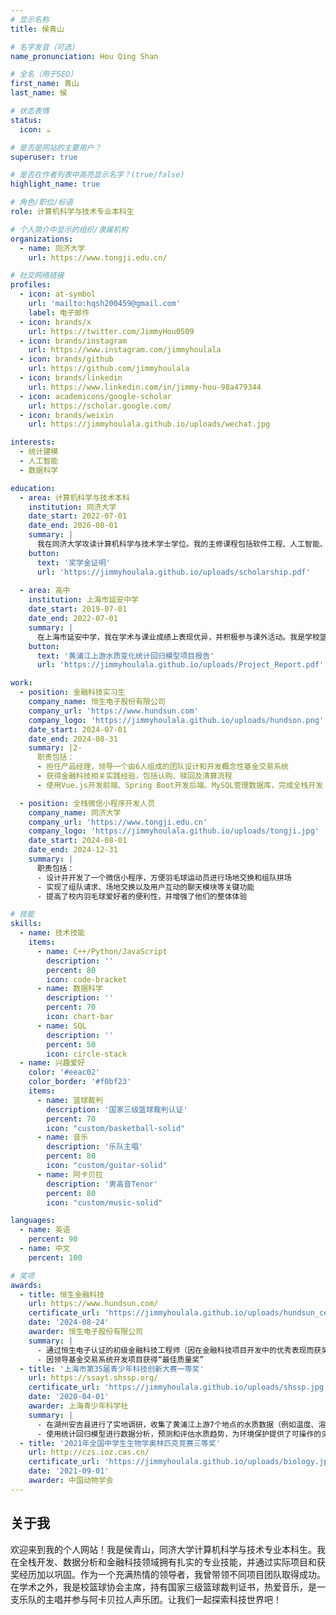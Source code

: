 ```yaml
---
# 显示名称
title: 侯青山

# 名字发音（可选）
name_pronunciation: Hou Qing Shan

# 全名（用于SEO）
first_name: 青山
last_name: 侯

# 状态表情
status:
  icon: ☕️

# 是否是网站的主要用户？
superuser: true

# 是否在作者列表中高亮显示名字？(true/false)
highlight_name: true

# 角色/职位/标语
role: 计算机科学与技术专业本科生

# 个人简介中显示的组织/隶属机构
organizations:
  - name: 同济大学
    url: https://www.tongji.edu.cn/

# 社交网络链接
profiles:
  - icon: at-symbol
    url: 'mailto:hqsh200459@gmail.com'
    label: 电子邮件
  - icon: brands/x
    url: https://twitter.com/JimmyHou0509
  - icon: brands/instagram
    url: https://www.instagram.com/jimmyhoulala
  - icon: brands/github
    url: https://github.com/jimmyhoulala
  - icon: brands/linkedin
    url: https://www.linkedin.com/in/jimmy-hou-98a479344
  - icon: academicons/google-scholar
    url: https://scholar.google.com/
  - icon: brands/weixin
    url: https://jimmyhoulala.github.io/uploads/wechat.jpg

interests:
  - 统计建模
  - 人工智能
  - 数据科学

education:
  - area: 计算机科学与技术本科
    institution: 同济大学
    date_start: 2022-07-01
    date_end: 2026-08-01
    summary: |
      我在同济大学攻读计算机科学与技术学士学位。我的主修课程包括软件工程、人工智能、数据结构、算法、面向对象编程、操作系统等。我不仅学术和技术能力上表现优异，而且在担任2022级计算机科学与技术二班班长的过程中，也锻炼和提升了我的领导能力。
    button:
      text: '奖学金证明'
      url: 'https://jimmyhoulala.github.io/uploads/scholarship.pdf'
  
  - area: 高中
    institution: 上海市延安中学
    date_start: 2019-07-01
    date_end: 2022-07-01
    summary: |
      在上海市延安中学，我在学术与课业成绩上表现优异，并积极参与课外活动。我是学校篮球队的一员，同时担任环保社团的主席，领导了一项水质考察项目，获得了上海青少年科技创新大赛一等奖。此外，我高中三年担任班长，组织了各种丰富多彩的班级活动，得到了老师和同学们的一致认可。这些经历让我在学术、体育和社区参与方面实现了全面发展，为未来的努力奠定了坚实的基础。
    button:
      text: '黄浦江上游水质变化统计回归模型项目报告'
      url: 'https://jimmyhoulala.github.io/uploads/Project_Report.pdf'

work:
  - position: 金融科技实习生
    company_name: 恒生电子股份有限公司
    company_url: 'https://www.hundsun.com'
    company_logo: 'https://jimmyhoulala.github.io/uploads/hundson.png'
    date_start: 2024-07-01
    date_end: 2024-08-31
    summary: |2-
      职责包括：
      - 担任产品经理，领导一个由6人组成的团队设计和开发概念性基金交易系统
      - 获得金融科技相关实践经验，包括认购、赎回及清算流程
      - 使用Vue.js开发前端、Spring Boot开发后端、MySQL管理数据库，完成全栈开发

  - position: 全栈微信小程序开发人员
    company_name: 同济大学
    company_url: 'https://www.tongji.edu.cn'
    company_logo: 'https://jimmyhoulala.github.io/uploads/tongji.jpg'
    date_start: 2024-08-01
    date_end: 2024-12-31
    summary: |
      职责包括：
      - 设计并开发了一个微信小程序，方便羽毛球运动员进行场地交换和组队拼场
      - 实现了组队请求、场地交换以及用户互动的聊天模块等关键功能
      - 提高了校内羽毛球爱好者的便利性，并增强了他们的整体体验

# 技能
skills:
  - name: 技术技能
    items:
      - name: C++/Python/JavaScript
        description: ''
        percent: 80
        icon: code-bracket
      - name: 数据科学
        description: ''
        percent: 70
        icon: chart-bar
      - name: SQL
        description: ''
        percent: 50
        icon: circle-stack
  - name: 兴趣爱好
    color: '#eeac02'
    color_border: '#f0bf23'
    items:
      - name: 篮球裁判
        description: '国家三级篮球裁判认证'
        percent: 70
        icon: "custom/basketball-solid"
      - name: 音乐
        description: '乐队主唱'
        percent: 80
        icon: "custom/guitar-solid"
      - name: 阿卡贝拉
        description: '男高音Tenor'
        percent: 80
        icon: "custom/music-solid"

languages:
  - name: 英语
    percent: 90
  - name: 中文
    percent: 100

# 奖项
awards:
  - title: 恒生金融科技
    url: https://www.hundsun.com/
    certificate_url: 'https://jimmyhoulala.github.io/uploads/hundsun_certificate.pdf'
    date: '2024-08-24'
    awarder: 恒生电子股份有限公司
    summary: |
      - 通过恒生电子认证的初级金融科技工程师（因在金融科技项目开发中的优秀表现而获奖）
      - 因领导基金交易系统开发项目获得“最佳质量奖”
  - title: '上海市第35届青少年科技创新大赛一等奖'
    url: https://ssayt.shssp.org/
    certificate_url: 'https://jimmyhoulala.github.io/uploads/shssp.jpg'
    date: '2020-04-01'
    awarder: 上海青少年科学社
    summary: |
      - 在湖州安吉县进行了实地调研，收集了黄浦江上游7个地点的水质数据（例如温度、溶解氧、pH值）
      - 使用统计回归模型进行数据分析，预测和评估水质趋势，为环境保护提供了可操作的见解
  - title: '2021年全国中学生生物学奥林匹克竞赛三等奖'
    url: http://czs.ioz.cas.cn/
    certificate_url: 'https://jimmyhoulala.github.io/uploads/biology.jpg'
    date: '2021-09-01'
    awarder: 中国动物学会
---
```

## 关于我

欢迎来到我的个人网站！我是侯青山，同济大学计算机科学与技术专业本科生。我在全栈开发、数据分析和金融科技领域拥有扎实的专业技能，并通过实际项目和获奖经历加以巩固。作为一个充满热情的领导者，我曾带领不同项目团队取得成功。在学术之外，我是校篮球协会主席，持有国家三级篮球裁判证书，热爱音乐，是一支乐队的主唱并参与阿卡贝拉人声乐团。让我们一起探索科技世界吧！
